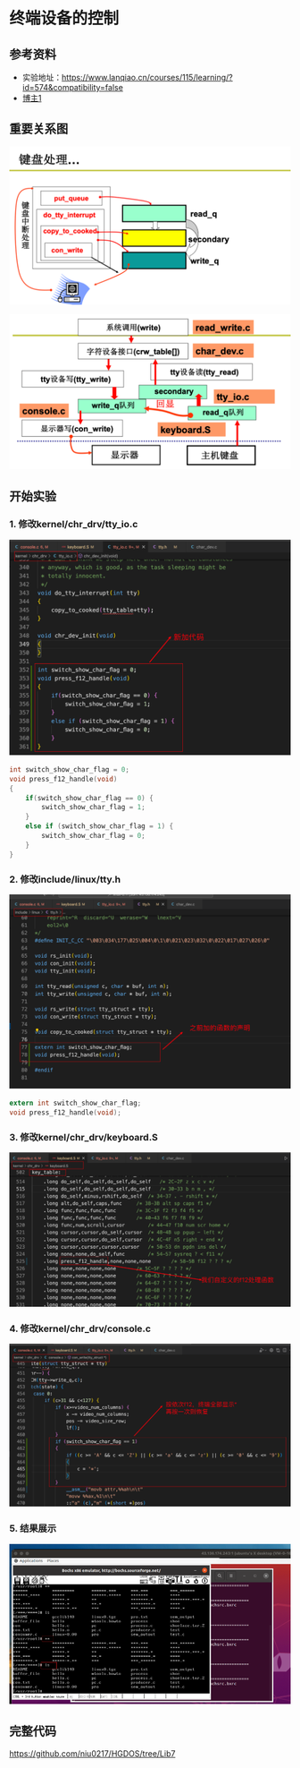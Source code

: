 # 终端设备的控制

## 参考资料

+ 实验地址：https://www.lanqiao.cn/courses/115/learning/?id=574&compatibility=false
+ [博主1](https://blog.csdn.net/leoabcd12/article/details/122268321?ops_request_misc=%257B%2522request%255Fid%2522%253A%2522171115295416800222836403%2522%252C%2522scm%2522%253A%252220140713.130102334..%2522%257D&request_id=171115295416800222836403&biz_id=0&utm_medium=distribute.pc_search_result.none-task-blog-2~all~baidu_landing_v2~default-5-122268321-null-null.142%5Ev99%5Epc_search_result_base3&utm_term=%E5%93%88%E5%B7%A5%E5%A4%A7%E6%93%8D%E4%BD%9C%E7%B3%BB%E7%BB%9F%E6%9D%8E%E6%B2%BB%E5%86%9B%E5%AE%9E%E9%AA%8C&spm=1018.2226.3001.4187)

## 重要关系图

![image-20240418135629807](终端设备的控制.assets/image-20240418135629807.png) 

![image-20240418135640667](终端设备的控制.assets/image-20240418135640667.png) 

## 开始实验

### 1. 修改kernel/chr_drv/tty_io.c

![image-20240418150410464](终端设备的控制.assets/image-20240418150410464.png) 

```c
int switch_show_char_flag = 0;
void press_f12_handle(void) 
{
	if(switch_show_char_flag == 0) {
		switch_show_char_flag = 1;
	}
	else if (switch_show_char_flag = 1) {
		switch_show_char_flag = 0;
	}
}
```

### 2. 修改include/linux/tty.h

![image-20240418150558880](终端设备的控制.assets/image-20240418150558880.png) 

```c
extern int switch_show_char_flag;
void press_f12_handle(void);
```

### 3. 修改kernel/chr_drv/keyboard.S

![image-20240418150844330](终端设备的控制.assets/image-20240418150844330.png) 

### 4. 修改kernel/chr_drv/console.c

![image-20240418151025028](终端设备的控制.assets/image-20240418151025028.png) 

### 5. 结果展示

![image-20240418151244925](终端设备的控制.assets/image-20240418151244925.png) 

## 完整代码

https://github.com/niu0217/HGDOS/tree/Lib7

